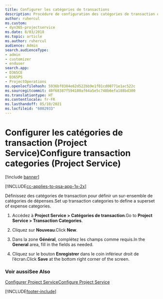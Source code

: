```yaml
---
title: Configurer les catégories de transactions
description: Procédure de configuration des catégories de transaction dans Project Service
author: ruhercul
ms.custom:
- dyn365-projectservice
ms.date: 8/03/2018
ms.topic: article
ms.author: ruhercul
audience: Admin
search.audienceType:
- admin
- customizer
- enduser
search.app:
- D365CE
- D365PS
- ProjectOperations
ms.openlocfilehash: 5936bf0384e62d522bb9e1f01cd00771e1ac522c
ms.sourcegitcommit: 40f68387f594180af64a5e5c748b6efa188bd300
ms.translationtype: HT
ms.contentlocale: fr-FR
ms.lasthandoff: 05/10/2021
ms.locfileid: "6002933"
---
```

# <a name="configure-transaction-categories-project-service"></a><span data-ttu-id="36e27-103">Configurer les catégories de transaction (Project Service)</span><span class="sxs-lookup"><span data-stu-id="36e27-103">Configure transaction categories (Project Service)</span></span>

[!include [banner](../includes/psa-now-project-operations.md)]

[!INCLUDE[cc-applies-to-psa-app-1x-2x](../includes/cc-applies-to-psa-app-1x-2x.md)]

<span data-ttu-id="36e27-104">Définissez des catégories de transaction pour définir un sur-ensemble de catégories de dépenses.</span><span class="sxs-lookup"><span data-stu-id="36e27-104">Set up transaction categories to define a superset of expense categories.</span></span>  
  
1.  <span data-ttu-id="36e27-105">Accédez à **Project Service > Catégories de transaction**.</span><span class="sxs-lookup"><span data-stu-id="36e27-105">Go to **Project Service > Transaction Categories**.</span></span>  
  
2.  <span data-ttu-id="36e27-106">Cliquez sur **Nouveau**.</span><span class="sxs-lookup"><span data-stu-id="36e27-106">Click **New**.</span></span>  
  
3.  <span data-ttu-id="36e27-107">Dans la zone **Général**, complétez les champs comme requis.</span><span class="sxs-lookup"><span data-stu-id="36e27-107">In the **General** area, fill in the fields as needed.</span></span>  
  
4.  <span data-ttu-id="36e27-108">Cliquez sur le bouton **Enregistrer** dans le coin inférieur droit de l’écran.</span><span class="sxs-lookup"><span data-stu-id="36e27-108">Click **Save** at the bottom right corner of the screen.</span></span>  
  
### <a name="see-also"></a><span data-ttu-id="36e27-109">Voir aussi</span><span class="sxs-lookup"><span data-stu-id="36e27-109">See Also</span></span>  
 [<span data-ttu-id="36e27-110">Configurer Project Service</span><span class="sxs-lookup"><span data-stu-id="36e27-110">Configure Project Service</span></span>](../psa/configure.md)


[!INCLUDE[footer-include](../includes/footer-banner.md)]